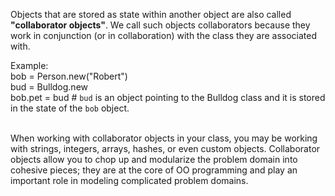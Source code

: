 Objects that are stored as state within another object are also called **"collaborator objects"**. We call such objects collaborators because they work in conjunction (or in collaboration) with the class they are associated with.

Example:<br>
bob = Person.new("Robert")<br>
bud = Bulldog.new<br>
bob.pet = bud   # `bud` is an object pointing to the Bulldog class and it is stored in the state of the `bob` object.

<br>
When working with collaborator objects in your class, you may be working with strings, integers, arrays, hashes, or even custom objects. Collaborator objects allow you to chop up and modularize the problem domain into cohesive pieces; they are at the core of OO programming and play an important role in modeling complicated problem domains.
